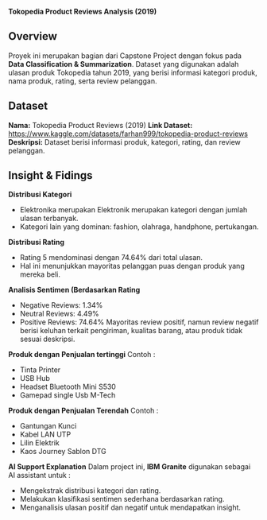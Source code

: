   **Tokopedia Product Reviews Analysis (2019)**
  
## Overview
Proyek ini merupakan bagian dari Capstone Project dengan fokus pada **Data Classification & Summarization**.
Dataset yang digunakan adalah ulasan produk Tokopedia tahun 2019, yang berisi informasi kategori produk, nama produk, rating, serta review pelanggan. 

## Dataset
**Nama:** Tokopedia Product Reviews (2019)
**Link Dataset:** https://www.kaggle.com/datasets/farhan999/tokopedia-product-reviews
**Deskripsi:** Dataset berisi informasi produk, kategori, rating, dan review pelanggan.

## Insight & Fidings

**Distribusi Kategori**
  - Elektronika merupakan Elektronik merupakan kategori dengan jumlah ulasan terbanyak.  
  - Kategori lain yang dominan: fashion, olahraga, handphone, pertukangan.

**Distribusi Rating**
  - Rating 5 mendominasi dengan 74.64% dari total ulasan.
  - Hal ini menunjukkan mayoritas pelanggan puas dengan produk yang mereka beli.

**Analisis Sentimen (Berdasarkan Rating**
  - Negative Reviews: 1.34%
  - Neutral Reviews: 4.49%
  - Positive Reviews: 74.64%
Mayoritas review positif, namun review negatif berisi keluhan terkait pengiriman, kualitas barang, atau produk tidak sesuai deskripsi.

**Produk dengan Penjualan tertinggi**
Contoh :
  - Tinta Printer
  - USB Hub
  - Headset Bluetooth Mini S530
  - Gamepad single Usb M-Tech

**Produk dengan Penjualan Terendah**
Contoh :
  -  Gantungan Kunci
  -  Kabel LAN UTP
  -  Lilin Elektrik
  -  Kaos Journey Sablon DTG

**AI Support Explanation**
Dalam project ini, **IBM Granite** digunakan sebagai AI assistant untuk :
  - Mengekstrak distribusi kategori dan rating.
  - Melakukan klasifikasi sentimen sederhana berdasarkan rating.  
  - Menganalisis ulasan positif dan negatif untuk mendapatkan insight.
